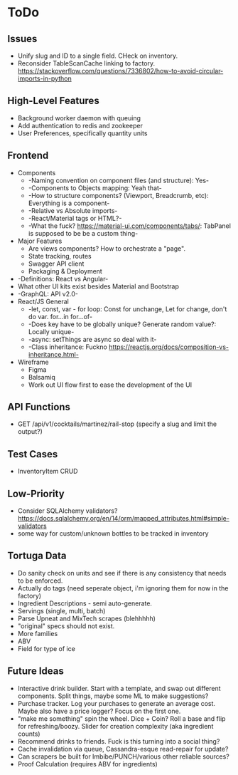 ToDo
====

Issues
------
* Unify slug and ID to a single field. CHeck on inventory.
* Reconsider TableScanCache linking to factory.
  https://stackoverflow.com/questions/7336802/how-to-avoid-circular-imports-in-python

High-Level Features
-------------------
* Background worker daemon with queuing
* Add authentication to redis and zookeeper
* User Preferences, specifically quantity units

Frontend
--------
* Components
  * -Naming convention on component files (and structure): Yes-
  * -Components to Objects mapping: Yeah that-
  * -How to structure components? (Viewport, Breadcrumb, etc): Everything is a component-
  * -Relative vs Absolute imports-
  * -React/Material tags or HTML?-
  * -What the fuck? https://material-ui.com/components/tabs/: TabPanel is supposed to be be a custom thing- 
* Major Features
  * Are views components? How to orchestrate a "page".
  * State tracking, routes
  * Swagger API client
  * Packaging & Deployment
* -Definitions: React vs Angular-
* What other UI kits exist besides Material and Bootstrap
* -GraphQL: API v2.0-
* React/JS General
  * -let, const, var - for loop: Const for unchange, Let for change, don't do var. for...in for...of- 
  * -Does key have to be globally unique? Generate random value?: Locally unique-
  * -async: setThings are async so deal with it-
  * -Class inheritance: Fuckno https://reactjs.org/docs/composition-vs-inheritance.html-
* Wireframe
  * Figma
  * Balsamiq
  * Work out UI flow first to ease the development of the UI

API Functions
-------------
* GET /api/v1/cocktails/martinez/rail-stop (specify a slug and limit the output?)

Test Cases
----------
* InventoryItem CRUD

Low-Priority
------------
* Consider SQLAlchemy validators? https://docs.sqlalchemy.org/en/14/orm/mapped_attributes.html#simple-validators
* some way for custom/unknown bottles to be tracked in inventory

Tortuga Data
------------
* Do sanity check on units and see if there is any consistency that needs to be enforced.
* Actually do tags (need seperate object, i'm ignoring them for now in the factory)
* Ingredient Descriptions - semi auto-generate.
* Servings (single, multi, batch)
* Parse Upneat and MixTech scrapes (blehhhhh)
* "original" specs should not exist.
* More families
* ABV
* Field for type of ice

Future Ideas
------------
* Interactive drink builder. Start with a template, and swap out different
  components. Split things, maybe some ML to make suggestions?
* Purchase tracker. Log your purchases to generate an average cost. Maybe
  also have a price logger? Focus on the first one.
* "make me something" spin the wheel. Dice + Coin? Roll a base and 
  flip for refreshing/boozy. Slider for creation complexity (aka ingredient counts)
* Recommend drinks to friends. Fuck is this turning into a social thing?
* Cache invalidation via queue, Cassandra-esque read-repair for update?
* Can scrapers be built for Imbibe/PUNCH/various other reliable sources?
* Proof Calculation (requires ABV for ingredients)
